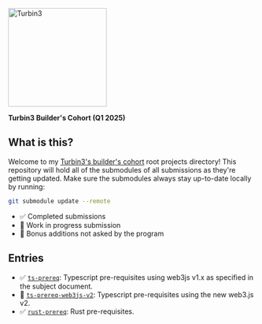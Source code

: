 <img src="https://turbin3.com/turbine-logo-text.svg" alt="Turbin3" width="200">

**Turbin3 Builder's Cohort (Q1 2025)**

## What is this?
Welcome to my [Turbin3's builder's cohort](https://turbin3.com/) root projects directory! This repository will hold all of the submodules of all submissions as they're getting updated.
Make sure the submodules always stay up-to-date locally by running:

```bash
git submodule update --remote
```

- ✅ Completed submissions
- 🚧 Work in progress submission
- 🦄 Bonus additions not asked by the program

## Entries
- ✅ [`ts-prereq`](/ts-prereq/tree/main): Typescript pre-requisites using web3js v1.x as specified in the subject document.
- 🦄 [`ts-prereq-web3js-v2`](/ts-prereq-web3js-v2/tree/main): Typescript pre-requisites using the new web3.js v2.
- ✅ [`rust-prereq`](/rust-prereq/tree/main): Rust pre-requisites.
